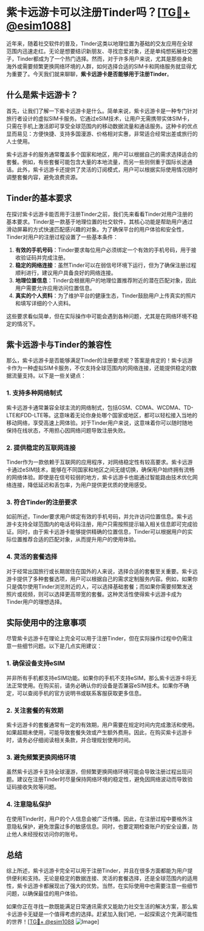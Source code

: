 # 紫卡远游卡可以注册Tinder吗？[[TG💪+ @esim1088](https://t.me/s/esim1088)]

近年来，随着社交软件的普及，Tinder这类以地理位置为基础的交友应用在全球范围内迅速走红。无论是想要结识新朋友、寻找恋爱对象，还是单纯想拓展社交圈子，Tinder都成为了一个热门选择。然而，对于许多用户来说，尤其是那些身处海外或需要频繁更换网络环境的人群，如何选择合适的SIM卡和网络服务就显得尤为重要了。今天我们就来聊聊，**紫卡远游卡是否能够用于注册Tinder**。

## 什么是紫卡远游卡？

首先，让我们了解一下紫卡远游卡是什么。简单来说，紫卡远游卡是一种专门针对旅行者设计的虚拟SIM卡服务。它通过eSIM技术，让用户无需携带实体SIM卡，只需在手机上激活即可享受全球范围内的移动数据流量和通话服务。这种卡的优点显而易见：方便快捷、支持多国漫游、价格相对实惠，非常适合经常出差或旅行的人士使用。

紫卡远游卡的服务通常覆盖多个国家和地区，用户可以根据自己的需求选择适合的套餐。例如，有些套餐可能包含大量的本地流量，而另一些则侧重于国际长途通话。此外，紫卡远游卡还提供了灵活的订阅模式，用户可以根据实际使用情况随时调整套餐内容，避免浪费资源。

## Tinder的基本要求

在探讨紫卡远游卡能否用于注册Tinder之前，我们先来看看Tinder对用户注册的基本要求。Tinder是一款基于地理位置的社交软件，其核心功能是帮助用户通过滑动屏幕的方式快速匹配感兴趣的对象。为了确保平台的用户体验和安全性，Tinder对用户的注册过程设置了一些基本条件：

1. **有效的手机号码**：Tinder要求每位用户必须绑定一个有效的手机号码，用于接收验证码并完成注册。
2. **稳定的网络连接**：虽然Tinder可以在弱信号环境下运行，但为了确保注册过程顺利进行，建议用户具备良好的网络连接。
3. **地理位置信息**：Tinder会根据用户的地理位置推荐附近的潜在匹配对象，因此用户需要允许应用访问位置信息。
4. **真实的个人资料**：为了维护平台的健康生态，Tinder鼓励用户上传真实的照片和填写详细的个人资料。

这些要求看似简单，但在实际操作中可能会遇到各种问题，尤其是在网络环境不稳定的情况下。

## 紫卡远游卡与Tinder的兼容性

那么，紫卡远游卡是否能够满足Tinder的注册要求呢？答案是肯定的！紫卡远游卡作为一种虚拟SIM卡服务，不仅支持全球范围内的网络连接，还能提供稳定的数据流量支持。以下是一些关键点：

### 1. 支持多种网络制式

紫卡远游卡通常兼容全球主流的网络制式，包括GSM、CDMA、WCDMA、TD-LTE和FDD-LTE等。这意味着无论你身处哪个国家或地区，都可以轻松接入当地的移动网络，享受高速上网体验。对于Tinder用户来说，这意味着你可以随时随地保持在线状态，不用担心因网络问题导致注册失败。

### 2. 提供稳定的互联网连接

Tinder作为一款依赖于互联网的应用程序，对网络稳定性有较高要求。紫卡远游卡通过eSIM技术，能够在不同国家和地区之间无缝切换，确保用户始终拥有流畅的网络体验。即使是在信号较弱的地方，紫卡远游卡也能通过智能路由技术优化网络连接，降低延迟和丢包率，为用户提供更优质的使用感受。

### 3. 符合Tinder的注册要求

如前所述，Tinder要求用户绑定有效的手机号码，并允许访问位置信息。紫卡远游卡支持全球范围内的电话号码注册，用户只需按照提示输入相关信息即可完成验证。同时，由于紫卡远游卡能够提供精确的位置信息，Tinder可以根据用户的实际位置推荐合适的匹配对象，从而提升用户的使用体验。

### 4. 灵活的套餐选择

对于经常出国旅行或长期居住在国外的人来说，选择合适的套餐至关重要。紫卡远游卡提供了多种套餐选项，用户可以根据自己的需求定制服务内容。例如，如果你只是偶尔使用Tinder浏览附近的人，可以选择基础套餐；而如果你需要频繁发送照片或视频，则可以选择更高带宽的套餐。这种灵活性使得紫卡远游卡成为Tinder用户的理想选择。

## 实际使用中的注意事项

尽管紫卡远游卡在理论上完全可以用于注册Tinder，但在实际操作过程中仍需注意一些细节问题。以下是几点实用建议：

### 1. 确保设备支持eSIM

并非所有手机都支持eSIM功能。如果你的手机不支持eSIM，那么紫卡远游卡将无法正常使用。在购买前，请务必确认你的设备是否兼容eSIM技术。如果你不确定，可以查阅手机的官方说明书或联系客服获取更多信息。

### 2. 关注套餐的有效期

紫卡远游卡的套餐通常有一定的有效期，用户需要在规定时间内完成激活和使用。如果超期未使用，可能导致套餐失效或产生额外费用。因此，在购买紫卡远游卡时，请务必仔细阅读相关条款，并合理规划使用时间。

### 3. 避免频繁更换网络环境

虽然紫卡远游卡支持全球漫游，但频繁更换网络环境可能会导致注册过程出现问题。建议在注册Tinder时尽量保持网络环境的稳定性，避免因网络波动而导致验证码接收失败等问题。

### 4. 注意隐私保护

在使用Tinder时，用户的个人信息会被广泛传播。因此，在注册过程中要格外注意隐私保护，避免泄露过多的敏感信息。同时，也要定期检查账户的安全设置，防止他人未经授权访问你的账号。

## 总结

综上所述，紫卡远游卡完全可以用于注册Tinder，并且在很多方面都能为用户提供便利和支持。无论是稳定的数据连接、灵活的套餐选择，还是全球范围内的适用性，紫卡远游卡都展现出了强大的优势。当然，在实际使用中也需要注意一些细节问题，以确保最佳的用户体验。

如果你正在寻找一款既能满足日常通讯需求又能助力社交生活的解决方案，那么紫卡远游卡无疑是一个值得考虑的选择。赶紧加入我们吧，一起探索这个充满可能性的世界！[[TG💪+ @esim1088](https://t.me/s/esim1088) ![Image](https://i.postimg.cc/4NQfJmqS/Snipaste-2025-05-13-00-14-12.png)]